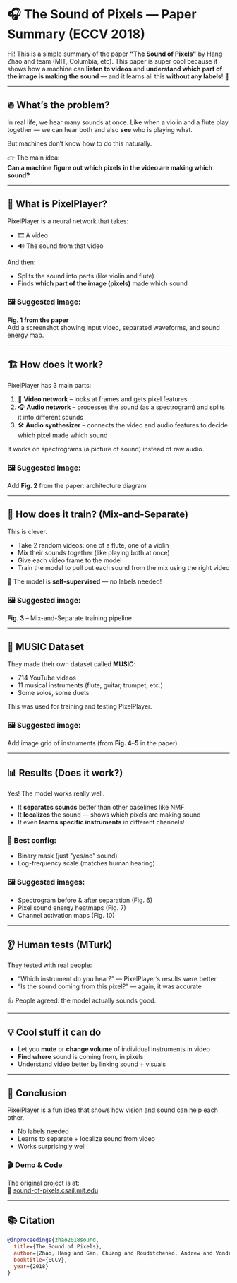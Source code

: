# 🎧 The Sound of Pixels — Paper Summary (ECCV 2018)

Hi! This is a simple summary of the paper **"The Sound of Pixels"** by Hang Zhao and team (MIT, Columbia, etc). This paper is super cool because it shows how a machine can **listen to videos** and **understand which part of the image is making the sound** — and it learns all this **without any labels**! 🤯

---

## 🔥 What’s the problem?

In real life, we hear many sounds at once. Like when a violin and a flute play together — we can hear both and also **see** who is playing what.

But machines don’t know how to do this naturally.

👉 The main idea:  
**Can a machine figure out which pixels in the video are making which sound?**

---

## 🧠 What is PixelPlayer?

PixelPlayer is a neural network that takes:
- 🎞️ A video
- 🔊 The sound from that video

And then:
- Splits the sound into parts (like violin and flute)
- Finds **which part of the image (pixels)** made which sound

### 🖼️ Suggested image:
**Fig. 1 from the paper**  
Add a screenshot showing input video, separated waveforms, and sound energy map.

---

## 🏗️ How does it work?

PixelPlayer has 3 main parts:

1. 🎥 **Video network** – looks at frames and gets pixel features  
2. 🎧 **Audio network** – processes the sound (as a spectrogram) and splits it into different sounds  
3. 🛠️ **Audio synthesizer** – connects the video and audio features to decide which pixel made which sound

It works on spectrograms (a picture of sound) instead of raw audio.

### 🖼️ Suggested image:
Add **Fig. 2** from the paper: architecture diagram

---

## 🧪 How does it train? (Mix-and-Separate)

This is clever.

- Take 2 random videos: one of a flute, one of a violin
- Mix their sounds together (like playing both at once)
- Give each video frame to the model
- Train the model to pull out each sound from the mix using the right video

🎯 The model is **self-supervised** — no labels needed!

### 🖼️ Suggested image:
**Fig. 3** – Mix-and-Separate training pipeline

---

## 🎵 MUSIC Dataset

They made their own dataset called **MUSIC**:
- 714 YouTube videos
- 11 musical instruments (flute, guitar, trumpet, etc.)
- Some solos, some duets

This was used for training and testing PixelPlayer.

### 🖼️ Suggested image:
Add image grid of instruments (from **Fig. 4–5** in the paper)

---

## 📊 Results (Does it work?)

Yes! The model works really well.

- It **separates sounds** better than other baselines like NMF
- It **localizes** the sound — shows which pixels are making sound
- It even **learns specific instruments** in different channels!

### 🎯 Best config:
- Binary mask (just "yes/no" sound)  
- Log-frequency scale (matches human hearing)

### 🖼️ Suggested images:
- Spectrogram before & after separation (Fig. 6)
- Pixel sound energy heatmaps (Fig. 7)
- Channel activation maps (Fig. 10)

---

## 👂 Human tests (MTurk)

They tested with real people:
- “Which instrument do you hear?” — PixelPlayer’s results were better
- “Is the sound coming from this pixel?” — again, it was accurate

👍 People agreed: the model actually sounds good.

---

## 💡 Cool stuff it can do

- Let you **mute** or **change volume** of individual instruments in video
- **Find where** sound is coming from, in pixels
- Understand video better by linking sound + visuals

---

## 🧭 Conclusion

PixelPlayer is a fun idea that shows how vision and sound can help each other.

- No labels needed
- Learns to separate + localize sound from video
- Works surprisingly well

### 🎬 Demo & Code

The original project is at:  
🔗 [sound-of-pixels.csail.mit.edu](http://sound-of-pixels.csail.mit.edu)

---

## 📚 Citation

```bibtex
@inproceedings{zhao2018sound,
  title={The Sound of Pixels},
  author={Zhao, Hang and Gan, Chuang and Rouditchenko, Andrew and Vondrick, Carl and McDermott, Josh and Torralba, Antonio},
  booktitle={ECCV},
  year={2018}
}
